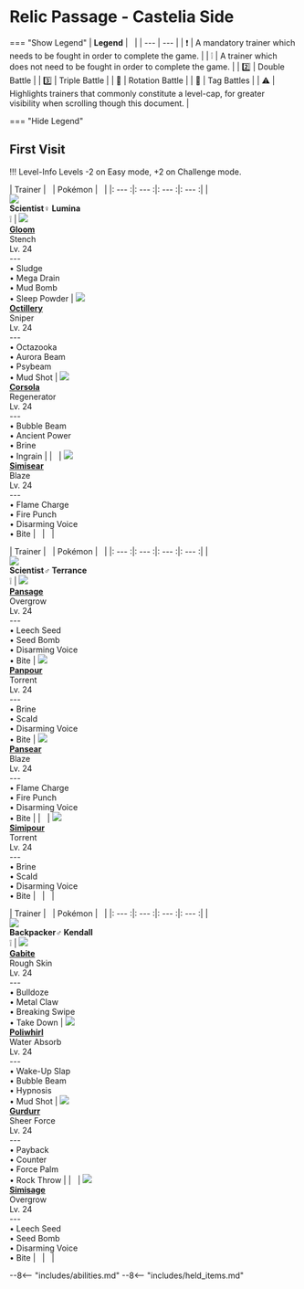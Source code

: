 # Relic Passage - Castelia Side

=== "Show Legend"
    | __Legend__ | &nbsp; |
    | --- | --- |
    | :exclamation: | A mandatory trainer which needs to be fought in order to complete the game. |
    | :grey_exclamation: | A trainer which does not need to be fought in order to complete the game. |
    | :two:  | Double Battle | 
    |  :three:  | Triple Battle |
    | :arrows_counterclockwise:  | Rotation Battle |
    | :handshake: | Tag Battles |
    | :warning: | Highlights trainers that commonly constitute a level-cap, for greater visibility when scrolling though this document. |

=== "Hide Legend"
&nbsp;

## First Visit

!!! Level-Info
    Levels -2 on Easy mode, +2 on Challenge mode.

| Trainer | &nbsp; | Pokémon | &nbsp; |
|: --- :|: --- :|: --- :|: --- :|
| <br>![][Scientist♀Lumina]<br>__Scientist♀ Lumina__<br>:grey_exclamation:  | ![][44] <br> __[Gloom]__ <br>Stench<br>Lv. 24<br>---<br>• Sludge<br>• Mega Drain<br>• Mud Bomb<br>• Sleep Powder | ![][224] <br> __[Octillery]__ <br>Sniper<br>Lv. 24<br>---<br>• Octazooka<br>• Aurora Beam<br>• Psybeam<br>• Mud Shot | ![][222] <br> __[Corsola]__ <br>Regenerator<br>Lv. 24<br>---<br>• Bubble Beam<br>• Ancient Power<br>• Brine<br>• Ingrain |
| &nbsp; | ![][514] <br> __[Simisear]__ <br>Blaze<br>Lv. 24<br>---<br>• Flame Charge<br>• Fire Punch<br>• Disarming Voice<br>• Bite | &nbsp; | &nbsp; |

| Trainer | &nbsp; | Pokémon | &nbsp; |
|: --- :|: --- :|: --- :|: --- :|
| <br>![][Scientist♂Terrance]<br>__Scientist♂ Terrance__<br>:grey_exclamation:  | ![][511] <br> __[Pansage]__ <br>Overgrow<br>Lv. 24<br>---<br>• Leech Seed<br>• Seed Bomb<br>• Disarming Voice<br>• Bite | ![][515] <br> __[Panpour]__ <br>Torrent<br>Lv. 24<br>---<br>• Brine<br>• Scald<br>• Disarming Voice<br>• Bite | ![][513] <br> __[Pansear]__ <br>Blaze<br>Lv. 24<br>---<br>• Flame Charge<br>• Fire Punch<br>• Disarming Voice<br>• Bite |
| &nbsp; | ![][516] <br> __[Simipour]__ <br>Torrent<br>Lv. 24<br>---<br>• Brine<br>• Scald<br>• Disarming Voice<br>• Bite | &nbsp; | &nbsp; |

| Trainer | &nbsp; | Pokémon | &nbsp; |
|: --- :|: --- :|: --- :|: --- :|
| <br>![][Backpacker♂Kendall]<br>__Backpacker♂ Kendall__<br>:grey_exclamation:  | ![][444] <br> __[Gabite]__ <br>Rough Skin<br>Lv. 24<br>---<br>• Bulldoze<br>• Metal Claw<br>• Breaking Swipe<br>• Take Down | ![][61] <br> __[Poliwhirl]__ <br>Water Absorb<br>Lv. 24<br>---<br>• Wake-Up Slap<br>• Bubble Beam<br>• Hypnosis<br>• Mud Shot | ![][533] <br> __[Gurdurr]__ <br>Sheer Force<br>Lv. 24<br>---<br>• Payback<br>• Counter<br>• Force Palm<br>• Rock Throw |
| &nbsp; | ![][512] <br> __[Simisage]__ <br>Overgrow<br>Lv. 24<br>---<br>• Leech Seed<br>• Seed Bomb<br>• Disarming Voice<br>• Bite | &nbsp; | &nbsp; |





--8<-- "includes/abilities.md"
--8<-- "includes/held_items.md"

[Scientist♀Lumina]: ../img/Trainers/Scientist_Female.gif
[44]: ../img/animated/44.gif
[Gloom]: ../../pokemons/044/
[224]: ../img/animated/224.gif
[Octillery]: ../../pokemons/224/
[222]: ../img/animated/222.gif
[Corsola]: ../../pokemons/222/
[514]: ../img/animated/514.gif
[Simisear]: ../../pokemons/514/
[Scientist♂Terrance]: ../img/Trainers/Scientist_Male.gif
[511]: ../img/animated/511.gif
[Pansage]: ../../pokemons/511/
[515]: ../img/animated/515.gif
[Panpour]: ../../pokemons/515/
[513]: ../img/animated/513.gif
[Pansear]: ../../pokemons/513/
[516]: ../img/animated/516.gif
[Simipour]: ../../pokemons/516/
[Backpacker♂Kendall]: ../img/Trainers/Backpacker_Male.gif
[444]: ../img/animated/444.gif
[Gabite]: ../../pokemons/444/
[61]: ../img/animated/61.gif
[Poliwhirl]: ../../pokemons/061/
[533]: ../img/animated/533.gif
[Gurdurr]: ../../pokemons/533/
[512]: ../img/animated/512.gif
[Simisage]: ../../pokemons/512/
